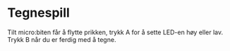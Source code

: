 # Tegnespill
Tilt micro:biten får å flytte prikken, trykk A for å sette LED-en høy eller lav. Trykk B når du er ferdig med å tegne.
